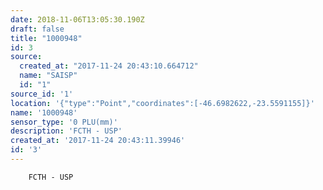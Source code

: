 ```yaml
---
date: 2018-11-06T13:05:30.190Z
draft: false
title: "1000948"
id: 3
source:
  created_at: "2017-11-24 20:43:10.664712"
  name: "SAISP"
  id: "1"
source_id: '1'
location: '{"type":"Point","coordinates":[-46.6982622,-23.5591155]}'
name: '1000948'
sensor_type: '0 PLU(mm)'
description: 'FCTH - USP'
created_at: '2017-11-24 20:43:11.39946'
id: '3'
---
```

		FCTH - USP